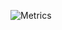![Metrics](https://metrics.lecoq.io/ArpitaAgrahari?template=classic&languages=1&isocalendar=1&lines=1&activity=1&repositories=1&achievements=1&introduction=1&habits=1&code=1&stars=1&followup=1&base=header%2C%20activity%2C%20community%2C%20repositories%2C%20metadata&base.indepth=false&base.hireable=false&base.skip=false&repositories.batch=100&repositories.forks=false&repositories.affiliations=owner&isocalendar=false&isocalendar.duration=half-year&languages=false&languages.limit=8&languages.threshold=0%25&languages.other=true&languages.colors=github&languages.sections=most-used&languages.indepth=false&languages.analysis.timeout=15&languages.analysis.timeout.repositories=7.5&languages.categories=markup%2C%20programming&languages.recent.categories=markup%2C%20programming&languages.recent.load=300&languages.recent.days=14&lines=false&lines.sections=base&lines.repositories.limit=4&lines.history.limit=1&stars=false&stars.limit=4&habits=false&habits.from=200&habits.days=14&habits.facts=true&habits.charts=false&habits.charts.type=classic&habits.trim=false&habits.languages.limit=8&habits.languages.threshold=0%25&followup=false&followup.sections=repositories&followup.indepth=false&followup.archived=true&repositories=false&repositories.pinned=0&repositories.starred=0&repositories.random=0&repositories.order=featured%2C%20pinned%2C%20starred%2C%20random&achievements=false&achievements.threshold=C&achievements.secrets=true&achievements.display=detailed&achievements.limit=5&activity=false&activity.limit=5&activity.load=300&activity.days=14&activity.visibility=all&activity.timestamps=false&activity.filter=all&code=false&code.lines=30&code.load=400&code.days=3&code.visibility=public&introduction=false&introduction.title=true&config.timezone=Asia%2FCalcutta&config.display=large&config.padding=1%20%2C%204%20%2B%2011%25)
